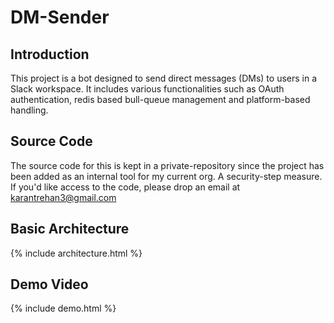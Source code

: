 # DM-Sender

## Introduction

This project is a bot designed to send direct messages (DMs) to users in a Slack workspace. It includes various functionalities such as OAuth authentication, redis based bull-queue management and platform-based handling.

## Source Code

The source code for this is kept in a private-repository since the project has been added as an internal tool for my current org. A security-step measure. If you'd like access to the code, please drop an email at karantrehan3@gmail.com

## Basic Architecture

{% include architecture.html %}

## Demo Video

{% include demo.html %}
